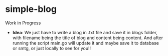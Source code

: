 # simple-blog

Work in Progress


- **Idea**: 
We just have to write a blog in .txt file and save it in blogs folder, with filename being the title of blog and content being content.
And after running the script main.go will update it and maybe save it to database or smtg, or just locally to see for you!!
